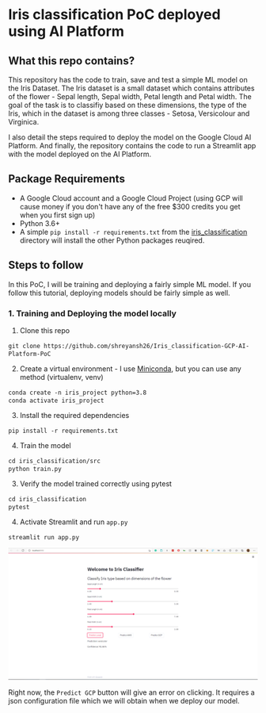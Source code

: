 # Iris classification PoC deployed using AI Platform

## What this repo contains?

This repository has the code to train, save and test a simple ML model on the Iris Dataset. 
The Iris dataset is a small dataset which contains attributes of the flower - Sepal length, Sepal width, Petal length and Petal width.
The goal of the task is to classifiy based on these dimensions, the type of the Iris, which in the dataset is among three classes - Setosa, Versicolour and Virginica.

I also detail the steps required to deploy the model on the Google Cloud AI Platform.
And finally, the repository contains the code to run a Streamlit app with the model deployed on the AI Platform.

## Package Requirements
* A Google Cloud account and a Google Cloud Project (using GCP will cause money if you don't have any of the free $300 credits you get when you first sign up)
* Python 3.6+
* A simple 
`pip install -r requirements.txt` from the [iris_classification](iris_classification) directory will install the other Python packages reuqired.


## Steps to follow
In this PoC, I will be training and deploying a fairly simple ML model. If you follow this tutorial, deploying models should be fairly simple as well.

### 1. Training and Deploying the model locally

1. Clone this repo
```
git clone https://github.com/shreyansh26/Iris_classification-GCP-AI-Platform-PoC
```

2. Create a virtual environment - I use [Miniconda](https://docs.conda.io/en/latest/miniconda.html), but you can use any method (virtualenv, venv)
```
conda create -n iris_project python=3.8
conda activate iris_project
```

3. Install the required dependencies
```
pip install -r requirements.txt
```

4. Train the model
```
cd iris_classification/src
python train.py
```

3. Verify the model trained correctly using pytest
```
cd iris_classification
pytest
```

4. Activate Streamlit and run `app.py`
```
streamlit run app.py
```
![](images/ini-streamlit.PNG)

Right now, the `Predict GCP` button will give an error on clicking. It requires a json configuration file which we will obtain when we deploy our model.
